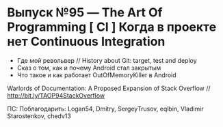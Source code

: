 # Выпуск №95 — The Art Of Programming [ CI ] Когда в проекте нет Continuous Integration

+ Где мой револьвер // History about Git: target, test and deploy 
+ Сказ о том, как и почему Android стал закрытым
+ Что такое и как работает OutOfMemoryKiller в Android


Warlords of Documentation: A Proposed Expansion of Stack Overflow // http://bit.ly/TAOP94StackOverflow

ПС: Поблагодарить: Logan54, Dmitry, SergeyTrusov, eqlbin, Vladimir Starostenkov, chedv13

